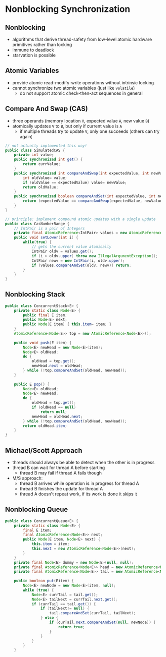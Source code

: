 # Nonblocking Synchronization

## Nonblocking

- algorithms that derive thread-safety from low-level atomic hardware primitives rather than locking
- immune to deadlock 
- starvation is possible

## Atomic Variables

- provide atomic read-modify-write operations without intrinsic locking
- cannot synchronize two atomic variables (just like `volatile`)
  - do not support atomic check-then-act sequences in general

## Compare And Swap (CAS)

- three operands (memory location `V`, expected value `A`, new value `B`)
- atomically updates `V` to `B`, but only if current value is `A`
  - if multiple threads try to update `V`, only one succeeds (others can try again)
 
```java
// not actually implemented this way!
public class SimulatedCAS {
    private int value;
    public synchronized int get() {
        return currValue;
    }
    public synchronized int compareAndSwap(int expectedValue, int newValue) {
        int oldValue= value;
        if (oldValue == expectedValue) value= newValue;    
        return oldValue;  
    }
    public synchronized boolean compareAndSet(int expectedValue, int newValue) {
        return (expectedValue == compareAndSwap(expectedValue, newValue));
    }
}
```

```java
// principle: implement compound atomic updates with a single update
public class CasNumberRange { 
    // IntPair is a pair of Integers 
    private final AtomicReference<IntPair> values = new AtomicReference<IntPair>(new IntPair(0, 0));
    public void setLower(int i) {    
        while(true) {
            // gets the current value atomically
            IntPair oldv = values.get(); 
            if (i > oldv.upper) throw new IllegalArgumentException();
            IntPair newv = new IntPair(i, oldv.upper);
            if (values.compareAndSet(oldv, newv)) return;
        }
    }
}
```

## Nonblocking Stack

```java
public class ConcurrentStack<E> {
    private static class Node<E> {
        public final E item;  
        public Node<E> next;  
        public Node(E item) { this.item= item; }
    }
    AtomicReference<Node<E>> top = new AtomicReference<Node<E>>();
    
    public void push(E item) {
        Node<E> newHead = new Node<E>(item);
        Node<E> oldHead;
        do {
            oldHead = top.get();
            newHead.next = oldHead;
        } while (!top.compareAndSet(oldHead, newHead));
    }
    
    public E pop() {
        Node<E> oldHead;  
        Node<E> newHead;
        do {
            oldHead = top.get();
            if (oldHead == null) 
                return null;
            newHead = oldHead.next;
        } while (!top.compareAndSet(oldHead, newHead));
        return oldHead.item;
    }
}
```

## Michael/Scott Approach

- threads should always be able to detect when the other is in progress
- thread B can wait for thread A before starting 
  - thread B may fail if thread A fails though
- M/S approach:
  - thread B arrives while operation is in progress for thread A
  - thread B finishes the update for thread A
  - thread A doesn't repeat work, if its work is done it skips it

## Nonblocking Queue

```java
public class ConcurrentQueue<E> {
    private static class Node<E> {
        final E item;
        final AtomicReference<Node<E>> next;
        public Node(E item, Node<E> next) { 
            this.item = item;
            this.next = new AtomicReference<Node<E>>(next);
        }
    }
    private final Node<E> dummy = new Node<E>(null, null);
    private final AtomicReference<Node<E>> head = new AtomicReference<Node<E>>(dummy);
    private final AtomicReference<Node<E>> tail = new AtomicReference<Node<E>>(dummy);
    
    public boolean put(Eitem) {
        Node<E> newNode = new Node<E>(item, null);
        while (true) {
            Node<E> currTail = tail.get();
            Node<E> tailNext = currTail.next.get();
            if (currTail == tail.get()) {                               // did tail change?
                if (tailNext!= null) {                                  // queue in intermediate state, advance tail
                    tail.compareAndSet(currTail, tailNext);
                } else {                                                // in quiescent state, try inserting new node
                    if (curTail.next.compareAndSet(null, newNode)) {    // insertion succeeded, try advancing tail              tail.compareAndSet(curTail, newNode);           // will fail if tail already moved
                        return true;
                    }
                }
            }
        }
    }
```
